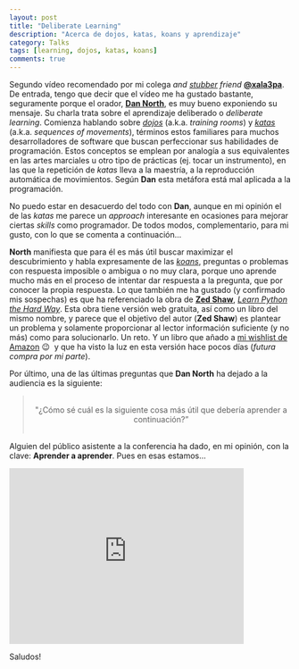 ```yaml
---
layout: post
title: "Deliberate Learning"
description: "Acerca de dojos, katas, koans y aprendizaje"
category: Talks
tags: [learning, dojos, katas, koans]
comments: true
---
```


Segundo vídeo recomendado por mi colega *and [stubber](https://www.stubhub.com/about-us/) friend* [**@xala3pa**](https://twitter.com/xala3pa). De entrada, tengo que decir que el vídeo me ha gustado bastante, seguramente porque el orador, [**Dan North**](https://dannorth.net/about/), es muy bueno exponiendo su mensaje. Su charla trata sobre el aprendizaje deliberado o *deliberate learning*. Comienza hablando sobre [*dojos*](https://es.wikipedia.org/wiki/D%C5%8Dj%C5%8D) (a.k.a. *training rooms*) y [*katas*](https://es.wikipedia.org/wiki/Kata) (a.k.a. *sequences of movements*), términos estos familiares para muchos desarrolladores de software que buscan perfeccionar sus habilidades de programación. Estos conceptos se emplean por analogía a sus equivalentes en las artes marciales u otro tipo de prácticas (ej. tocar un instrumento), en las que la repetición de *katas* lleva a la maestría, a la reproducción automática de movimientos. Según **Dan** esta metáfora está mal aplicada a la programación.

No puedo estar en desacuerdo del todo con **Dan**, aunque en mi opinión el de las *katas* me parece un *approach* interesante en ocasiones para mejorar ciertas *skills* como programador. De todos modos, complementario, para mi gusto, con lo que se comenta a continuación...

**North** manifiesta que para él es más útil buscar maximizar el descubrimiento y habla expresamente de las [*koans*](https://es.wikipedia.org/wiki/K%C5%8Dan), preguntas o problemas con respuesta imposible o ambigua o no muy clara, porque uno aprende mucho más en el proceso de intentar dar respuesta a la pregunta, que por conocer la propia respuesta. Lo que también me ha gustado (y confirmado mis sospechas) es que ha referenciado la obra de [**Zed Shaw**](https://zedshaw.com/about/), [*Learn Python the Hard Way*](https://learnpythonthehardway.org/). Esta obra tiene versión web gratuita, así como un libro del mismo nombre, y parece que el objetivo del autor (**Zed Shaw**) es plantear un problema y solamente proporcionar al lector información suficiente (y no más) como para solucionarlo. Un reto. Y un libro que añado a [mi wishlist de Amazon](http://www.amazon.es/registry/wishlist/2LHNCDY7WK8TK/ref=cm_sw_r_tw_ws_x_6kRzzbNJCSKRH) 😉&nbsp;&nbsp;y que ha visto la luz en esta versión hace pocos días (*futura compra por mi parte*).

Por último, una de las últimas preguntas que **Dan North** ha dejado a la audiencia es la siguiente:

<center>
<blockquote>
<br />
"¿Cómo sé cuál es la siguiente cosa más útil que debería aprender a continuación?”
<br /><br />
</blockquote>
</center>

Alguien del público asistente a la conferencia ha dado, en mi opinión, con la clave: **Aprender a aprender**. Pues en esas estamos...

<iframe width="420" height="315" src="https://www.youtube.com/embed/SPj-23z-hQA" frameborder="0" allowfullscreen>&nbsp;</iframe>
<p></p>

Saludos!
